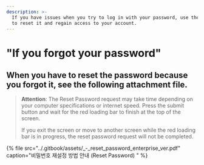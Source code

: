```yaml
---
description: >-
  If you have issues when you try to log in with your password, use these steps
  to reset it and regain access to your account.
---
```


# "If you forgot your password"

## When you have to reset the password because you forgot it, see the following attachment file.

> **Attention**: The Reset Password request may take time depending on your computer specifications or internet speed. Press the submit button and wait for the red loading bar to finish at the top of the screen.
>
> If you exit the screen or move to another screen while the red loading bar is in progress, the reset password request will not be completed.



{% file src="../.gitbook/assets/\_-\_reset\_password\_enterprise\_ver.pdf" caption="비밀번호 재설정 방법 안내 \(Reset Password\) " %}



